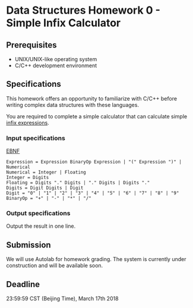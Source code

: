 # Data Structures Homework 0 - Simple Infix Calculator

## Prerequisites

- UNIX/UNIX-like operating system
- C/C++ development environment

## Specifications

This homework offers an opportunity to familiarize with
C/C++ before writing complex data structures with these
languages.

You are required to complete a simple calculator that 
can calculate simple 
[infix expressions](https://en.wikipedia.org/wiki/Infix_notation).

### Input specifications

[EBNF](https://en.wikipedia.org/wiki/Extended_Backus%E2%80%93Naur_form)
```
Expression = Expression BinaryOp Expression | "(" Expression ")" | Numerical
Numerical = Integer | Floating
Integer = Digits
Floating = Digits "." Digits | "." Digits | Digits "."
Digits = Digit Digits | Digit
Digit = "0" | "1" | "2" | "3" | "4" | "5" | "6" | "7" | "8" | "9"
BinaryOp = "+" | "-" | "*" | "/"
```

### Output specifications

Output the result in one line.

## Submission

We will use Autolab for homework grading. The system is currently under construction and will be available soon.

## Deadline

23:59:59 CST (Beijing Time), March 17th 2018
